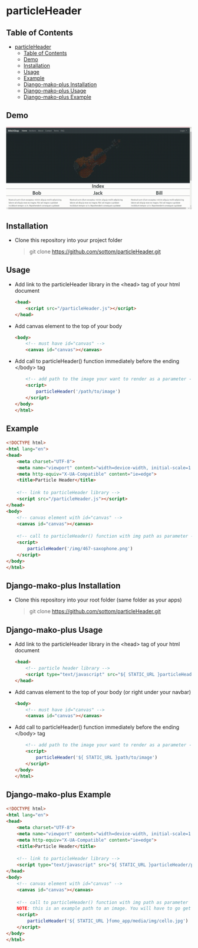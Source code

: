 # particleHeader

## Table of Contents

- [particleHeader](#particleheader)
    - [Table of Contents](#table-of-contents)
    - [Demo](#demo)
    - [Installation](#installation)
    - [Usage](#usage)
    - [Example](#example)
    - [Django-mako-plus Installation](#django-mako-plus-installation)
    - [Django-mako-plus Usage](#django-mako-plus-usage)
    - [Django-mako-plus Example](#django-mako-plus-example)

## Demo

![Demo](./fomoHeaderDemo.gif)

## Installation

- Clone this repository into your project folder
  > git clone <https://github.com/sottom/particleHeader.git>

## Usage

- Add link to the particleHeader library in the \<head> tag of your html document

    ```html
    <head>
        <script src="/particleHeader.js"></script>
    </head>
    ```

- Add canvas element to the top of your body

    ```html
    <body>
        <!-- must have id="canvas" -->
        <canvas id="canvas"></canvas>
    ```

- Add call to particleHeader() function immediately before the ending \<\/body> tag
    ```html
        <!-- add path to the image your want to render as a parameter -->
        <script>
            particleHeader('/path/to/image')
        </script>
    </body>
    </html>
    ```

## Example

```html
<!DOCTYPE html>
<html lang="en">
<head>
    <meta charset="UTF-8">
    <meta name="viewport" content="width=device-width, initial-scale=1.0">
    <meta http-equiv="X-UA-Compatible" content="ie=edge">
    <title>Particle Header</title>

    <!-- link to particleHeader library -->
    <script src="/particleHeader.js"></script>
</head>
<body>
    <!-- canvas element with id="canvas" -->
    <canvas id="canvas"></canvas>

    <!-- call to particleHeader() function with img path as parameter -->
    <script>
        particleHeader('/img/467-saxophone.png')
    </script>
</body>
</html>
```

## Django-mako-plus Installation

- Clone this repository into your root folder (same folder as your apps)
  > git clone <https://github.com/sottom/particleHeader.git>

## Django-mako-plus Usage

- Add link to the particleHeader library in the \<head> tag of your html document

    ```html
    <head>
        <!-- particle header library -->
        <script type="text/javascript" src="${ STATIC_URL }particleHeader/particleHeader.js"></script>
    </head>
    ```

- Add canvas element to the top of your body (or right under your navbar)

    ```html
    <body>
        <!-- must have id="canvas" -->
        <canvas id="canvas"></canvas>
    ```

- Add call to particleHeader() function immediately before the ending \<\/body> tag
    ```html
        <!-- add path to the image your want to render as a parameter -->
        <script>
            particleHeader('${ STATIC_URL }path/to/image')
        </script>
    </body>
    </html>
    ```

## Django-mako-plus Example

```html
<!DOCTYPE html>
<html lang="en">
<head>
    <meta charset="UTF-8">
    <meta name="viewport" content="width=device-width, initial-scale=1.0">
    <meta http-equiv="X-UA-Compatible" content="ie=edge">
    <title>Particle Header</title>

    <!-- link to particleHeader library -->
    <script type="text/javascript" src="${ STATIC_URL }particleHeader/particleHeader.js"></script>
</head>
<body>
    <!-- canvas element with id="canvas" -->
    <canvas id="canvas"></canvas>

    <!-- call to particleHeader() function with img path as parameter
    NOTE: this is an example path to an image. You will have to go get your own image and save it into your project -->
    <script>
        particleHeader('${ STATIC_URL }fomo_app/media/img/cello.jpg')
    </script>
</body>
</html>
```

